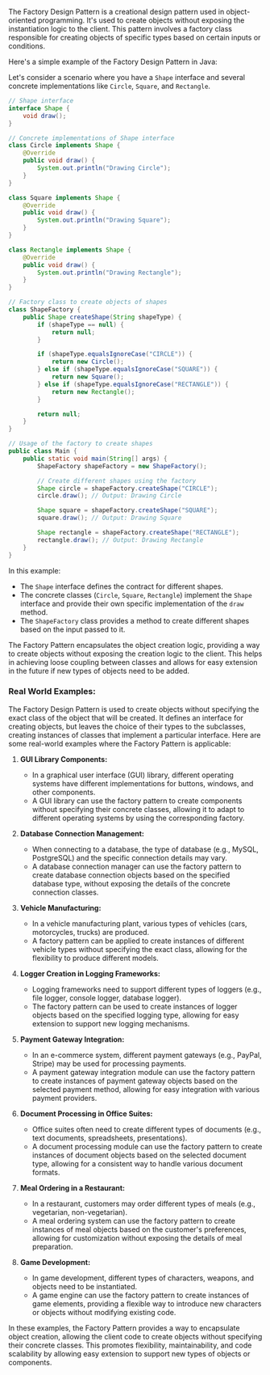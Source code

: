 The Factory Design Pattern is a creational design pattern used in object-oriented programming. It's used to create objects without exposing the instantiation logic to the client. This pattern involves a factory class responsible for creating objects of specific types based on certain inputs or conditions.

Here's a simple example of the Factory Design Pattern in Java:

Let's consider a scenario where you have a `Shape` interface and several concrete implementations like `Circle`, `Square`, and `Rectangle`.

```java
// Shape interface
interface Shape {
    void draw();
}

// Concrete implementations of Shape interface
class Circle implements Shape {
    @Override
    public void draw() {
        System.out.println("Drawing Circle");
    }
}

class Square implements Shape {
    @Override
    public void draw() {
        System.out.println("Drawing Square");
    }
}

class Rectangle implements Shape {
    @Override
    public void draw() {
        System.out.println("Drawing Rectangle");
    }
}

// Factory class to create objects of shapes
class ShapeFactory {
    public Shape createShape(String shapeType) {
        if (shapeType == null) {
            return null;
        }

        if (shapeType.equalsIgnoreCase("CIRCLE")) {
            return new Circle();
        } else if (shapeType.equalsIgnoreCase("SQUARE")) {
            return new Square();
        } else if (shapeType.equalsIgnoreCase("RECTANGLE")) {
            return new Rectangle();
        }

        return null;
    }
}

// Usage of the factory to create shapes
public class Main {
    public static void main(String[] args) {
        ShapeFactory shapeFactory = new ShapeFactory();

        // Create different shapes using the factory
        Shape circle = shapeFactory.createShape("CIRCLE");
        circle.draw(); // Output: Drawing Circle

        Shape square = shapeFactory.createShape("SQUARE");
        square.draw(); // Output: Drawing Square

        Shape rectangle = shapeFactory.createShape("RECTANGLE");
        rectangle.draw(); // Output: Drawing Rectangle
    }
}
```

In this example:

- The `Shape` interface defines the contract for different shapes.
- The concrete classes (`Circle`, `Square`, `Rectangle`) implement the `Shape` interface and provide their own specific implementation of the `draw` method.
- The `ShapeFactory` class provides a method to create different shapes based on the input passed to it.

The Factory Pattern encapsulates the object creation logic, providing a way to create objects without exposing the creation logic to the client. This helps in achieving loose coupling between classes and allows for easy extension in the future if new types of objects need to be added.

### Real World Examples:

The Factory Design Pattern is used to create objects without specifying the exact class of the object that will be created. It defines an interface for creating objects, but leaves the choice of their types to the subclasses, creating instances of classes that implement a particular interface. Here are some real-world examples where the Factory Pattern is applicable:

1. **GUI Library Components:**
   - In a graphical user interface (GUI) library, different operating systems have different implementations for buttons, windows, and other components.
   - A GUI library can use the factory pattern to create components without specifying their concrete classes, allowing it to adapt to different operating systems by using the corresponding factory.

2. **Database Connection Management:**
   - When connecting to a database, the type of database (e.g., MySQL, PostgreSQL) and the specific connection details may vary.
   - A database connection manager can use the factory pattern to create database connection objects based on the specified database type, without exposing the details of the concrete connection classes.

3. **Vehicle Manufacturing:**
   - In a vehicle manufacturing plant, various types of vehicles (cars, motorcycles, trucks) are produced.
   - A factory pattern can be applied to create instances of different vehicle types without specifying the exact class, allowing for the flexibility to produce different models.

4. **Logger Creation in Logging Frameworks:**
   - Logging frameworks need to support different types of loggers (e.g., file logger, console logger, database logger).
   - The factory pattern can be used to create instances of logger objects based on the specified logging type, allowing for easy extension to support new logging mechanisms.

5. **Payment Gateway Integration:**
   - In an e-commerce system, different payment gateways (e.g., PayPal, Stripe) may be used for processing payments.
   - A payment gateway integration module can use the factory pattern to create instances of payment gateway objects based on the selected payment method, allowing for easy integration with various payment providers.

6. **Document Processing in Office Suites:**
   - Office suites often need to create different types of documents (e.g., text documents, spreadsheets, presentations).
   - A document processing module can use the factory pattern to create instances of document objects based on the selected document type, allowing for a consistent way to handle various document formats.

7. **Meal Ordering in a Restaurant:**
   - In a restaurant, customers may order different types of meals (e.g., vegetarian, non-vegetarian).
   - A meal ordering system can use the factory pattern to create instances of meal objects based on the customer's preferences, allowing for customization without exposing the details of meal preparation.

8. **Game Development:**
   - In game development, different types of characters, weapons, and objects need to be instantiated.
   - A game engine can use the factory pattern to create instances of game elements, providing a flexible way to introduce new characters or objects without modifying existing code.

In these examples, the Factory Pattern provides a way to encapsulate object creation, allowing the client code to create objects without specifying their concrete classes. This promotes flexibility, maintainability, and code scalability by allowing easy extension to support new types of objects or components.